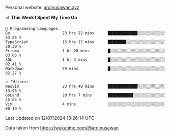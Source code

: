 Personal website: [ardinusawan.xyz](https://ardinusawan.xyz)

<!--START_SECTION:waka-->
📊 **This Week I Spent My Time On** 

```text
💬 Programming Languages: 
Go                       23 hrs 22 mins      █████████████░░░░░░░░░░░░   53.26 % 
TypeScript               13 hrs 17 mins      ████████░░░░░░░░░░░░░░░░░   30.30 % 
Prisma                   1 hr 20 mins        █░░░░░░░░░░░░░░░░░░░░░░░░   03.06 % 
SQL                      1 hr 3 mins         █░░░░░░░░░░░░░░░░░░░░░░░░   02.41 % 
Markdown                 59 mins             █░░░░░░░░░░░░░░░░░░░░░░░░   02.27 % 

🔥 Editors: 
Neovim                   23 hrs 40 mins      █████████████░░░░░░░░░░░░   53.96 % 
GoLand                   20 hrs 7 mins       ███████████░░░░░░░░░░░░░░   45.85 % 
Vim                      4 mins              ░░░░░░░░░░░░░░░░░░░░░░░░░   00.19 % 
```


 Last Updated on 12/07/2024 18:26:14 UTC
<!--END_SECTION:waka-->
Data taken from https://wakatime.com/@ardinusawan
